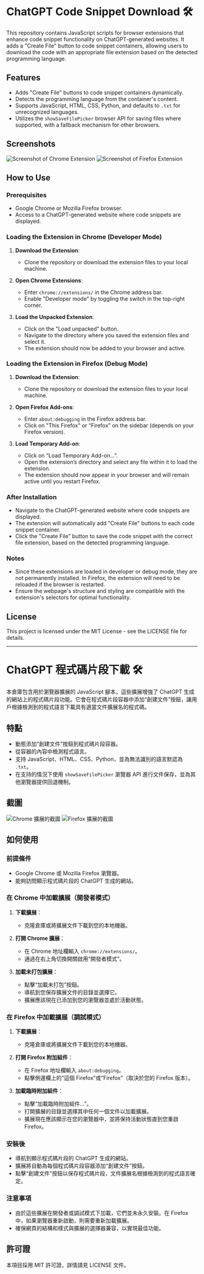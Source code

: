 # ChatGPT Code Snippet Download 🛠️

This repository contains JavaScript scripts for browser extensions that enhance code snippet functionality on ChatGPT-generated websites. It adds a "Create File" button to code snippet containers, allowing users to download the code with an appropriate file extension based on the detected programming language.

## Features

- Adds "Create File" buttons to code snippet containers dynamically.
- Detects the programming language from the container's content.
- Supports JavaScript, HTML, CSS, Python, and defaults to `.txt` for unrecognized languages.
- Utilizes the `showSaveFilePicker` browser API for saving files where supported, with a fallback mechanism for other browsers.

## Screenshots

![Screenshot of Chrome Extension](pic1.png)
![Screenshot of Firefox Extension](pic2.png)

## How to Use

### Prerequisites
- Google Chrome or Mozilla Firefox browser.
- Access to a ChatGPT-generated website where code snippets are displayed.

### Loading the Extension in Chrome (Developer Mode)
1. **Download the Extension**:
   - Clone the repository or download the extension files to your local machine.

2. **Open Chrome Extensions**:
   - Enter `chrome://extensions/` in the Chrome address bar.
   - Enable "Developer mode" by toggling the switch in the top-right corner.

3. **Load the Unpacked Extension**:
   - Click on the "Load unpacked" button.
   - Navigate to the directory where you saved the extension files and select it.
   - The extension should now be added to your browser and active.

### Loading the Extension in Firefox (Debug Mode)
1. **Download the Extension**:
   - Clone the repository or download the extension files to your local machine.

2. **Open Firefox Add-ons**:
   - Enter `about:debugging` in the Firefox address bar.
   - Click on "This Firefox" or “Firefox” on the sidebar (depends on your Firefox version).

3. **Load Temporary Add-on**:
   - Click on “Load Temporary Add-on…”.
   - Open the extension’s directory and select any file within it to load the extension.
   - The extension should now appear in your browser and will remain active until you restart Firefox.

### After Installation
- Navigate to the ChatGPT-generated website where code snippets are displayed.
- The extension will automatically add "Create File" buttons to each code snippet container.
- Click the "Create File" button to save the code snippet with the correct file extension, based on the detected programming language.

### Notes
- Since these extensions are loaded in developer or debug mode, they are not permanently installed. In Firefox, the extension will need to be reloaded if the browser is restarted.
- Ensure the webpage's structure and styling are compatible with the extension's selectors for optimal functionality.

## License
This project is licensed under the MIT License - see the LICENSE file for details.

---

# ChatGPT 程式碼片段下載 🛠️

本倉庫包含用於瀏覽器擴展的 JavaScript 腳本，這些擴展增強了 ChatGPT 生成的網站上的程式碼片段功能。它會在程式碼片段容器中添加“創建文件”按鈕，讓用戶根據檢測到的程式語言下載具有適當文件擴展名的程式碼。

## 特點

- 動態添加“創建文件”按鈕到程式碼片段容器。
- 從容器的內容中檢測程式語言。
- 支持 JavaScript、HTML、CSS、Python，並為無法識別的語言默認為 `.txt`。
- 在支持的情況下使用 `showSaveFilePicker` 瀏覽器 API 進行文件保存，並為其他瀏覽器提供回退機制。

## 截圖

![Chrome 擴展的截圖](pic1.png)
![Firefox 擴展的截圖](pic2.png)

## 如何使用

### 前提條件
- Google Chrome 或 Mozilla Firefox 瀏覽器。
- 能夠訪問顯示程式碼片段的 ChatGPT 生成的網站。

### 在 Chrome 中加載擴展（開發者模式）
1. **下載擴展**：
   - 克隆倉庫或將擴展文件下載到您的本地機器。

2. **打開 Chrome 擴展**：
   - 在 Chrome 地址欄輸入 `chrome://extensions/`。
   - 通過在右上角切換開關啟用“開發者模式”。

3. **加載未打包擴展**：
   - 點擊“加載未打包”按鈕。
   - 導航到您保存擴展文件的目錄並選擇它。
   - 擴展應該現在已添加到您的瀏覽器並處於活動狀態。

### 在 Firefox 中加載擴展（調試模式）
1. **下載擴展**：
   - 克隆倉庫或將擴展文件下載到您的本地機器。

2. **打開 Firefox 附加組件**：
   - 在 Firefox 地址欄輸入 `about:debugging`。
   - 點擊側邊欄上的“這個 Firefox”或“Firefox”（取決於您的 Firefox 版本）。

3. **加載臨時附加組件**：
   - 點擊“加載臨時附加組件...”。
   - 打開擴展的目錄並選擇其中任何一個文件以加載擴展。
   - 擴展現在應該顯示在您的瀏覽器中，並將保持活動狀態直到您重啟 Firefox。

### 安裝後
- 導航到顯示程式碼片段的 ChatGPT 生成的網站。
- 擴展將自動為每個程式碼片段容器添加“創建文件”按鈕。
- 點擊“創建文件”按鈕以保存程式碼片段，文件擴展名根據檢測到的程式語言確定。

### 注意事項
- 由於這些擴展在開發者或調試模式下加載，它們並未永久安裝。在 Firefox 中，如果瀏覽器重新啟動，則需要重新加載擴展。
- 確保網頁的結構和樣式與擴展的選擇器兼容，以實現最佳功能。

## 許可證
本項目採用 MIT 許可證，詳情請見 LICENSE 文件。
